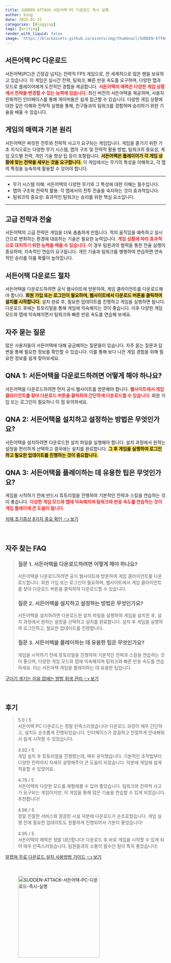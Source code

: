 ```yaml
---
title: SUDDEN ATTACK 서든어택 PC 다운로드 즉시 실행
author: bing
date: 2025-01-31
categories: [Blogging]
tags: [writing]
render_with_liquid: false
image: 'https://blackassets.github.io/assets/img/thumbnail/SUDDEN-ATTACK-서든어택-PC-다운로드-즉시-실행.webp'
---
```



<h2 id='서든어택_PC_다운로드'>서든어택 PC 다운로드</h2>

<p>서든어택(PC)은 긴장감 넘치는 전략적 FPS 게임으로, 전 세계적으로 많은 팬을 보유하고 있습니다. 이 게임은 실시간 전략, 팀워크, 빠른 반응 속도를 요구하며, 다양한 맵과 모드로 플레이어에게 도전적인 경험을 제공합니다. <b><span style="color: #ee2323;">서든어택의 매력은 다양한 게임 상황에서 전략을 변경할 수 있는 능력에 있습니다.</span></b> 최신 버전의 서든어택을 제공하며, 사용자 친화적인 인터페이스를 통해 게이머들은 쉽게 접근할 수 있습니다. 다양한 게임 상황에 대한 깊은 이해와 전략적 실행을 통해, 친구들과의 팀워크를 경험하며 승리하기 위한 기술을 배울 수 있습니다.</p>

<h2 id='게임의_매력과_기본원리'>게임의 매력과 기본 원리</h2>

<p>서든어택은 짜릿한 전투와 전략적 사고가 요구되는 게임입니다. 게임을 즐기기 위한 기초 지식으로는 다양한 무기 시스템, 맵의 구조 및 전략적 활용 방법, 팀워크의 중요성, 게임 모드별 전략, 개인 기술 향상 팁 등이 포함됩니다. <b><span style="background-color: #ffe066;">서든어택은 플레이어가 각 게임 상황에 맞는 전략을 세우는 것을 요구합니다.</span></b> 이 게임에서는 무기의 특성을 이해하고, 각 맵의 특징을 능숙하게 활용할 수 있어야 합니다.</p>

<hr />

<ul>
    <li>무기 시스템 이해: 서든어택의 다양한 무기와 그 특성에 대한 이해는 필수입니다.</li>
    <li>맵의 구조와 전략적 활용: 각 맵에서의 전투 전술을 숙지하는 것이 효과적입니다.</li>
    <li>팀워크의 중요성: 효과적인 팀워크는 승리를 위한 핵심 요소입니다.</li>
</ul>

<hr />

<h2 id='고급_전략과_전술'>고급 전략과 전술</h2>

<p>서든어택의 고급 전략은 게임을 더욱 촘촘하게 만듭니다. 적의 움직임을 예측하고 실시간으로 변화하는 환경에 대응하는 기술은 필요한 능력입니다. <b><span style="color: #ee2323;">게임 상황에 따라 효과적으로 대처하기 위한 능력을 배울 수 있습니다.</span></b> 이 경우 팀원과의 협력을 통한 전술 실행이 중요하며, 지속적인 연습이 요구됩니다. 개인 기술과 팀워크를 병행하여 연습하면 연속적인 승리를 이룰 확률이 높아집니다.</p>

<h2 id='서든어택_다운로드_절차'>서든어택 다운로드 절차</h2>

<p>서든어택을 다운로드하려면 공식 웹사이트에 방문하여, 게임 클라이언트를 다운로드해야 합니다. <b><span style="background-color: #ffe066;">회원 가입 또는 로그인이 필요하며, 웹사이트에서 다운로드 버튼을 클릭하여 설치를 시작합니다.</span></b> 설치 완료 후, 필요한 업데이트를 진행하고 게임을 실행하면 됩니다. 다운로드 후에는 튜토리얼을 통해 게임에 익숙해지는 것이 좋습니다. 이후 다양한 게임 모드와 맵에 익숙해지면서 팀워크와 빠른 반응 속도를 연습해 보세요.</p>

<h2 id='자주_묻는_질문'>자주 묻는 질문</h2>

<p>많은 사용자들이 서든어택에 대해 궁금해하는 질문들이 있습니다. 자주 묻는 질문과 답변을 통해 필요한 정보를 확인할 수 있습니다. 이를 통해 보다 나은 게임 경험을 위해 필요한 정보를 쉽게 찾아보세요.</p>

<h2 id='QNA_1'>QNA 1: 서든어택을 다운로드하려면 어떻게 해야 하나요?</h2>

<p>서든어택을 다운로드하려면 먼저 공식 웹사이트를 방문해야 합니다. <b><span style="color: #ee2323;">웹사이트에서 게임 클라이언트를 찾아 다운로드 버튼을 클릭하여 간단하게 다운로드할 수 있습니다.</span></b> 회원 가입 또는 로그인이 필요하니 이 점 유의하세요.</p>

<h2 id='QNA_2'>QNA 2: 서든어택을 설치하고 설정하는 방법은 무엇인가요?</h2>

<p>서든어택을 설치하려면 다운로드한 설치 파일을 실행해야 합니다. 설치 과정에서 원하는 설정을 편리하게 선택하고 결국에는 설치를 완료합니다. <b><span style="background-color: #ffe066;">그 후 게임을 실행하여 로그인하고 필요한 업데이트를 진행하는 것이 중요합니다.</span></b></p>

<h2 id='QNA_3'>QNA 3: 서든어택을 플레이하는 데 유용한 팁은 무엇인가요?</h2>

<p>게임을 시작하기 전에 반드시 튜토리얼을 진행하여 기본적인 전략과 스킬을 연습하는 것이 좋습니다. <b><span style="color: #ee2323;">다양한 게임 모드와 맵에 익숙해지며 팀워크와 반응 속도를 연습하는 것이 게임 플레이에 큰 도움이 됩니다.</span></b></p>


<p><a class="click-button" title="치매 초기증상 8가지 중요 확인" href="https://blackassets.github.io/posts/%EC%B9%98%EB%A7%A4-%EC%B4%88%EA%B8%B0%EC%A6%9D%EC%83%81-8%EA%B0%80%EC%A7%80-%EC%A4%91%EC%9A%94-%ED%99%95%EC%9D%B8/" rel="dofollow">치매 초기증상 8가지 중요 확인 👈 보기</a></p><br>
<h2 id='자주_찾는_FAQ'>자주 찾는 FAQ</h2>
<div itemscope="" itemtype="https://schema.org/FAQPage"> 
<blockquote> 
<div itemscope="" itemprop="mainEntity" itemtype="https://schema.org/Question"> 
<h3 itemprop="name">질문 1. 서든어택을 다운로드하려면 어떻게 해야 하나요?</h3> 
<div itemscope="" itemprop="acceptedAnswer" itemtype="https://schema.org/Answer"> 
<span itemprop="text"> 
<p>서든어택을 다운로드하려면 공식 웹사이트에 방문하여 게임 클라이언트를 다운로드합니다. 회원 가입 또는 로그인이 필요하며, 웹사이트에서 게임 클라이언트를 찾아 다운로드 버튼을 클릭하여 다운로드할 수 있습니다.</p> 
</span> 
</div> 
</div> 
<div itemscope="" itemprop="mainEntity" itemtype="https://schema.org/Question"> 
<h3 itemprop="name">질문 2. 서든어택을 설치하고 설정하는 방법은 무엇인가요?</h3> 
<div itemscope="" itemprop="acceptedAnswer" itemtype="https://schema.org/Answer"> 
<span itemprop="text"> 
<p>서든어택을 설치하려면 다운로드한 설치 파일을 실행하여 게임을 설치한 후, 설치 과정에서 원하는 설정을 선택하고 설치를 완료합니다. 설치 후 게임을 실행하여 로그인하고, 필요한 업데이트를 진행합니다.</p> 
</span> 
</div> 
</div> 
<div itemscope="" itemprop="mainEntity" itemtype="https://schema.org/Question"> 
<h3 itemprop="name">질문 3. 서든어택을 플레이하는 데 유용한 팁은 무엇인가요?</h3> 
<div itemscope="" itemprop="acceptedAnswer" itemtype="https://schema.org/Answer"> 
<span itemprop="text"> 
<p>게임을 시작하기 전에 튜토리얼을 진행하여 기본적인 전략과 스킬을 연습하는 것이 좋으며, 다양한 게임 모드와 맵에 익숙해지며 팀워크와 빠른 반응 속도를 연습하세요. 이는 서든어택 게임을 플레이하는 데 유용한 팁입니다.</p> 
</span> 
</div> 
</div> 
</blockquote> 
</div>
<p><a class="click-button" title="구더기 생기는 이유 없애는 방법 위생 관리" href="https://blackassets.github.io/posts/%EA%B5%AC%EB%8D%94%EA%B8%B0-%EC%83%9D%EA%B8%B0%EB%8A%94-%EC%9D%B4%EC%9C%A0-%EC%97%86%EC%95%A0%EB%8A%94-%EB%B0%A9%EB%B2%95-%EC%9C%84%EC%83%9D-%EA%B4%80%EB%A6%AC/" rel="dofollow">구더기 생기는 이유 없애는 방법 위생 관리 👈 보기</a></p><br>
<h2 id='후기'>후기</h2>
<div itemscope itemtype="https://schema.org/Product">
  <blockquote>
  <div itemprop="review" itemscope itemtype="https://schema.org/Review">
      <div itemprop="reviewRating" itemscope itemtype="https://schema.org/Rating"> <span itemprop="ratingValue">5.0</span> / <span itemprop="bestRating">5</span> </div>
      <span itemprop="reviewBody">서든어택 PC 다운로드는 정말 만족스러웠습니다! 다운로드 과정이 매우 간단하고, 설치도 순조롭게 진행되었습니다. 인터페이스가 깔끔하고 친절하게 안내해줘서 쉽게 시작할 수 있었습니다.</span>
  </div>
  <br>
  <div itemprop="review" itemscope itemtype="https://schema.org/Review">
      <div itemprop="reviewRating" itemscope itemtype="https://schema.org/Rating"> <span itemprop="ratingValue">4.92</span> / <span itemprop="bestRating">5</span> </div>
      <span itemprop="reviewBody">게임 설치 후 튜토리얼을 진행했는데, 매우 유익했습니다. 기본적인 조작법부터 다양한 전략까지 자세히 설명해주어 큰 도움이 되었습니다. 덕분에 게임에 쉽게 적응할 수 있었어요.</span>
  </div>
  <br>
  <div itemprop="review" itemscope itemtype="https://schema.org/Review">
      <div itemprop="reviewRating" itemscope itemtype="https://schema.org/Rating"> <span itemprop="ratingValue">4.79</span> / <span itemprop="bestRating">5</span> </div>
      <span itemprop="reviewBody">서든어택의 다양한 모드를 체험해볼 수 있어 좋았습니다. 팀워크와 전략적 사고가 요구되는 게임이지만, 이 게임을 통해 많은 기술을 연습할 수 있게 되었습니다. 추천합니다!</span>
  </div>
  <br>
  <div itemprop="review" itemscope itemtype="https://schema.org/Review">
      <div itemprop="reviewRating" itemscope itemtype="https://schema.org/Rating"> <span itemprop="ratingValue">4.96</span> / <span itemprop="bestRating">5</span> </div>
      <span itemprop="reviewBody">정말 친절한 서비스와 깔끔한 시설 덕분에 다운로드가 순조로웠습니다. 게임 실행 전에 필요한 업데이트도 원활하게 진행되어서 기분이 좋았습니다!</span>
  </div>
  <br>
  <div itemprop="review" itemscope itemtype="https://schema.org/Review">
      <div itemprop="reviewRating" itemscope itemtype="https://schema.org/Rating"> <span itemprop="ratingValue">4.95</span> / <span itemprop="bestRating">5</span> </div>
      <span itemprop="reviewBody">서든어택의 매력은 정말 대단합니다! 다운로드 후 바로 게임을 시작할 수 있게 되어 매우 만족스러웠습니다. 팀원들과의 소통이 필수인 점이 특히 좋았습니다!</span>
  </div>
  </blockquote>
</div>
<p><a class="click-button" title="알캡쳐 무료 다운로드 설치 사용방법 가이드" href="https://blackassets.github.io/posts/%EC%95%8C%EC%BA%A1%EC%B3%90-%EB%AC%B4%EB%A3%8C-%EB%8B%A4%EC%9A%B4%EB%A1%9C%EB%93%9C-%EC%84%A4%EC%B9%98-%EC%82%AC%EC%9A%A9%EB%B0%A9%EB%B2%95-%EA%B0%80%EC%9D%B4%EB%93%9C/" rel="dofollow">알캡쳐 무료 다운로드 설치 사용방법 가이드 👈 보기</a></p><br>
<figure class="image"><img src="https://blackassets.github.io/assets/img/thumbnail/SUDDEN-ATTACK-서든어택-PC-다운로드-즉시-실행.webp" alt="SUDDEN-ATTACK-서든어택-PC-다운로드-즉시-실행" width="256" height="256"></figure>